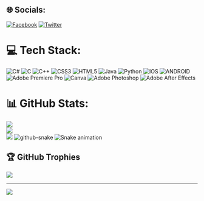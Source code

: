 
## 🌐 Socials:
[![Facebook](https://img.shields.io/badge/Facebook-%231877F2.svg?logo=Facebook&logoColor=white)](https://facebook.com/https://www.facebook.com/SolisAngeloM/) [![Twitter](https://img.shields.io/badge/Twitter-%231DA1F2.svg?logo=Twitter&logoColor=white)](https://twitter.com/https://twitter.com/SolisAngeloM) 

# 💻 Tech Stack:
![C#](https://img.shields.io/badge/c%23-%23239120.svg?style=for-the-badge&logo=c-sharp&logoColor=white) ![C](https://img.shields.io/badge/c-%2300599C.svg?style=for-the-badge&logo=c&logoColor=white) ![C++](https://img.shields.io/badge/c++-%2300599C.svg?style=for-the-badge&logo=c%2B%2B&logoColor=white) ![CSS3](https://img.shields.io/badge/css3-%231572B6.svg?style=for-the-badge&logo=css3&logoColor=white) ![HTML5](https://img.shields.io/badge/html5-%23E34F26.svg?style=for-the-badge&logo=html5&logoColor=white) ![Java](https://img.shields.io/badge/java-%23ED8B00.svg?style=for-the-badge&logo=java&logoColor=white) ![Python](https://img.shields.io/badge/python-3670A0?style=for-the-badge&logo=python&logoColor=ffdd54) ![IOS](https://img.shields.io/badge/IOS-%2320232a.svg?style=for-the-badge&logo=apple&logoColor=white) ![ANDROID](https://img.shields.io/badge/android-%2320232a.svg?style=for-the-badge&logo=android&logoColor=%a4c639) ![Adobe Premiere Pro](https://img.shields.io/badge/Adobe%20Premiere%20Pro-9999FF.svg?style=for-the-badge&logo=Adobe%20Premiere%20Pro&logoColor=white) ![Canva](https://img.shields.io/badge/Canva-%2300C4CC.svg?style=for-the-badge&logo=Canva&logoColor=white) ![Adobe Photoshop](https://img.shields.io/badge/adobephotoshop-%2331A8FF.svg?style=for-the-badge&logo=adobephotoshop&logoColor=white) ![Adobe After Effects](https://img.shields.io/badge/Adobe%20After%20Effects-9999FF.svg?style=for-the-badge&logo=Adobe%20After%20Effects&logoColor=white)
# 📊 GitHub Stats:
![](https://github-readme-stats.vercel.app/api?username=angelosolis&theme=dark&hide_border=false&include_all_commits=true&count_private=true)<br/>
![](https://github-readme-streak-stats.herokuapp.com/?user=angelosolis&theme=dark&hide_border=false)<br/>
![](https://github-readme-stats.vercel.app/api/top-langs/?username=angelosolis&theme=dark&hide_border=false&include_all_commits=true&count_private=true&layout=compact)
<picture>
  <source media="(prefers-color-scheme: dark)" srcset="github-contribution-grid-snake.svg" />
  <source media="(prefers-color-scheme: light)" srcset="github-snake.svg" />
  <img alt="github-snake" src="github-contribution-grid-snake.svg" />
</picture>
![Snake animation](https://github.com/angelosolis/angelosolis/blob/output/github-contribution-grid-snake.svg)

## 🏆 GitHub Trophies
![](https://github-profile-trophy.vercel.app/?username=angelosolis&theme=radical&no-frame=false&no-bg=false&margin-w=4)

---
[![](https://visitcount.itsvg.in/api?id=angelosolis&icon=0&color=0)](https://visitcount.itsvg.in)


